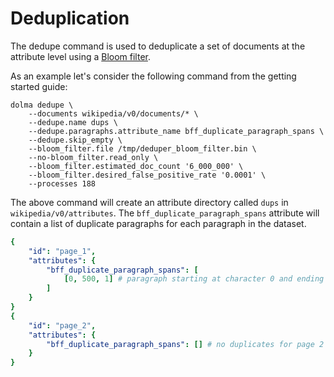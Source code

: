 # Deduplication

The dedupe command is used to deduplicate a set of documents at the attribute level using a [Bloom filter](https://en.wikipedia.org/wiki/Bloom_filter).

As an example let's consider the following command from the getting started guide:


```shell
dolma dedupe \
    --documents wikipedia/v0/documents/* \
    --dedupe.name dups \
    --dedupe.paragraphs.attribute_name bff_duplicate_paragraph_spans \
    --dedupe.skip_empty \
    --bloom_filter.file /tmp/deduper_bloom_filter.bin \
    --no-bloom_filter.read_only \
    --bloom_filter.estimated_doc_count '6_000_000' \
    --bloom_filter.desired_false_positive_rate '0.0001' \
    --processes 188
```

The above command will create an attribute directory called `dups` in `wikipedia/v0/attributes`. The `bff_duplicate_paragraph_spans` attribute will contain a list of duplicate paragraphs for each paragraph in the dataset.

```yaml
{
    "id": "page_1",
    "attributes": {
        "bff_duplicate_paragraph_spans": [
            [0, 500, 1] # paragraph starting at character 0 and ending at character 500 is a duplicate
        ]
    }
}
{
    "id": "page_2",
    "attributes": {
        "bff_duplicate_paragraph_spans": [] # no duplicates for page 2
    }
}
```
